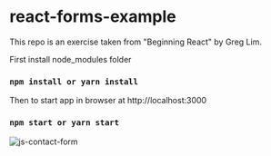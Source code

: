 # react-forms-example

This repo is an exercise taken from "Beginning React" by Greg Lim.

First install node_modules folder
### `npm install or yarn install`

Then to start app in browser at http://localhost:3000
### `npm start or yarn start`

![js-contact-form](https://user-images.githubusercontent.com/20928980/106353684-ec697600-62b1-11eb-9331-ffd459ec4f75.gif)

